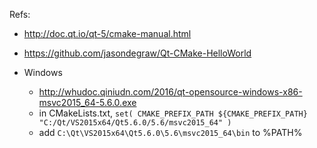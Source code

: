 Refs:

-   <http://doc.qt.io/qt-5/cmake-manual.html>
-   <https://github.com/jasondegraw/Qt-CMake-HelloWorld>

-   Windows

    +   <http://whudoc.qiniudn.com/2016/qt-opensource-windows-x86-msvc2015_64-5.6.0.exe>
    +   in CMakeLists.txt, `set( CMAKE_PREFIX_PATH ${CMAKE_PREFIX_PATH} "C:/Qt/VS2015x64/Qt5.6.0/5.6/msvc2015_64" )`
    +   add `C:\Qt\VS2015x64\Qt5.6.0\5.6\msvc2015_64\bin` to %PATH%
